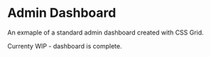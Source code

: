 # Admin Dashboard

An exmaple of a standard admin dashboard created with CSS Grid.

Currenty WIP - dashboard is complete.
